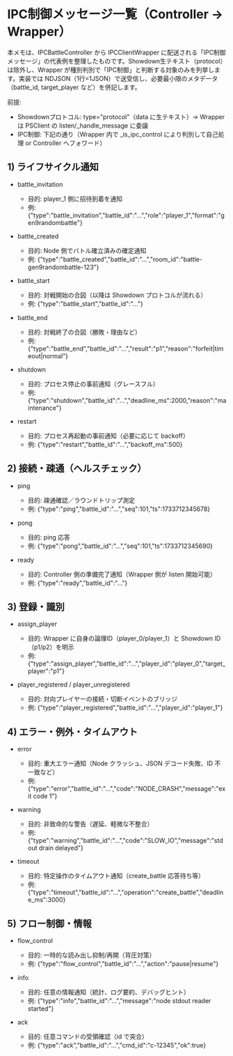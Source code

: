 # IPC制御メッセージ一覧（Controller → Wrapper）

本メモは、IPCBattleController から IPCClientWrapper に配送される「IPC制御メッセージ」の代表例を整理したものです。Showdown生テキスト（protocol）は除外し、Wrapper が種別判別で「IPC制御」と判断する対象のみを列挙します。実装では NDJSON（1行=1JSON）で送受信し、必要最小限のメタデータ（battle_id, target_player など）を併記します。

前提:
- Showdownプロトコル: type="protocol"（data に生テキスト）→ Wrapper は PSClient の listen/_handle_message に委譲
- IPC制御: 下記の通り（Wrapper 内で _is_ipc_control により判別して自己処理 or Controller へフォワード）

## 1) ライフサイクル通知

- battle_invitation
  - 目的: player_1 側に招待到着を通知
  - 例: {"type":"battle_invitation","battle_id":"...","role":"player_1","format":"gen9randombattle"}

- battle_created
  - 目的: Node 側でバトル確立済みの確定通知
  - 例: {"type":"battle_created","battle_id":"...","room_id":"battle-gen9randombattle-123"}

- battle_start
  - 目的: 対戦開始の合図（以降は Showdown プロトコルが流れる）
  - 例: {"type":"battle_start","battle_id":"..."}

- battle_end
  - 目的: 対戦終了の合図（勝敗・理由など）
  - 例: {"type":"battle_end","battle_id":"...","result":"p1","reason":"forfeit|timeout|normal"}

- shutdown
  - 目的: プロセス停止の事前通知（グレースフル）
  - 例: {"type":"shutdown","battle_id":"...","deadline_ms":2000,"reason":"maintenance"}

- restart
  - 目的: プロセス再起動の事前通知（必要に応じて backoff）
  - 例: {"type":"restart","battle_id":"...","backoff_ms":500}

## 2) 接続・疎通（ヘルスチェック）

- ping
  - 目的: 疎通確認／ラウンドトリップ測定
  - 例: {"type":"ping","battle_id":"...","seq":101,"ts":1733712345678}

- pong
  - 目的: ping 応答
  - 例: {"type":"pong","battle_id":"...","seq":101,"ts":1733712345690}

- ready
  - 目的: Controller 側の準備完了通知（Wrapper 側が listen 開始可能）
  - 例: {"type":"ready","battle_id":"..."}

## 3) 登録・識別

- assign_player
  - 目的: Wrapper に自身の論理ID（player_0/player_1）と Showdown ID（p1/p2）を明示
  - 例: {"type":"assign_player","battle_id":"...","player_id":"player_0","target_player":"p1"}

- player_registered / player_unregistered
  - 目的: 対向プレイヤーの接続・切断イベントのブリッジ
  - 例: {"type":"player_registered","battle_id":"...","player_id":"player_1"}

## 4) エラー・例外・タイムアウト

- error
  - 目的: 重大エラー通知（Node クラッシュ、JSON デコード失敗、ID 不一致など）
  - 例: {"type":"error","battle_id":"...","code":"NODE_CRASH","message":"exit code 1"}

- warning
  - 目的: 非致命的な警告（遅延、軽微な不整合）
  - 例: {"type":"warning","battle_id":"...","code":"SLOW_IO","message":"stdout drain delayed"}

- timeout
  - 目的: 特定操作のタイムアウト通知（create_battle 応答待ち等）
  - 例: {"type":"timeout","battle_id":"...","operation":"create_battle","deadline_ms":3000}

## 5) フロー制御・情報

- flow_control
  - 目的: 一時的な読み出し抑制/再開（背圧対策）
  - 例: {"type":"flow_control","battle_id":"...","action":"pause|resume"}

- info
  - 目的: 任意の情報通知（統計、ログ要約、デバッグヒント）
  - 例: {"type":"info","battle_id":"...","message":"node stdout reader started"}

- ack
  - 目的: 任意コマンドの受領確認（id で突合）
  - 例: {"type":"ack","battle_id":"...","cmd_id":"c-12345","ok":true}

